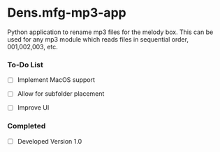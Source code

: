 # Dens.mfg-mp3-app
Python application to rename mp3 files for the melody box. This can be used for any mp3 module which reads files in sequential order, 001,002,003, etc. 

### To-Do List

- [ ] Implement MacOS support  
- [ ] Allow for subfolder placement  
- [ ] Improve UI


### Completed

- [ ] Developed Version 1.0

